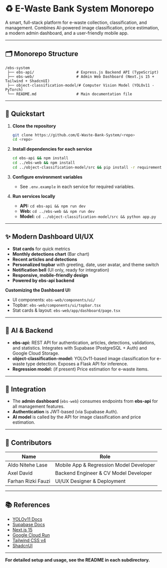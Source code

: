 # ♻️ E-Waste Bank System Monorepo

A smart, full-stack platform for e-waste collection, classification, and management. Combines AI-powered image classification, price estimation, a modern admin dashboard, and a user-friendly mobile app.

---

## 🗂️ Monorepo Structure

```
/ebs-system
 ├── ebs-api/                   # Express.js Backend API (TypeScript)
 ├── ebs-web/                   # Admin Web Dashboard (Next.js 15 + Tailwind + ShadcnUI)
 ├── object-classification-model/# Computer Vision Model (YOLOv11 - PyTorch)
 └── README.md                  # Main documentation file
```

---

## 🚀 Quickstart

1. **Clone the repository**
   ```bash
   git clone https://github.com/E-Waste-Bank-System/<repo>
   cd <repo>
   ```

2. **Install dependencies for each service**
   ```bash
   cd ebs-api && npm install
   cd ../ebs-web && npm install
   cd ../object-classification-model/src && pip install -r requirements.txt
   ```

3. **Configure environment variables**
   - See `.env.example` in each service for required variables.

4. **Run services locally**
   - **API:** `cd ebs-api && npm run dev`
   - **Web:** `cd ../ebs-web && npm run dev`
   - **Model:** `cd ../object-classification-model/src && python app.py`

---

## ✨ Modern Dashboard UI/UX

- **Stat cards** for quick metrics
- **Monthly detections chart** (Bar chart)
- **Recent articles and detections**
- **Personalized topbar** with greeting, date, user avatar, and theme switch
- **Notification bell** (UI only, ready for integration)
- **Responsive, mobile-friendly design**
- **Powered by ebs-api backend**

**Customizing the Dashboard UI:**
- UI components: `ebs-web/components/ui/`
- Topbar: `ebs-web/components/ui/topbar.tsx`
- Stat cards & layout: `ebs-web/app/dashboard/page.tsx`

---

## 🧠 AI & Backend

- **ebs-api:** REST API for authentication, articles, detections, validations, and statistics. Integrates with Supabase (PostgreSQL + Auth) and Google Cloud Storage.
- **object-classification-model:** YOLOv11-based image classification for e-waste type detection. Exposes a Flask API for inference.
- **Regression model:** (if present) Price estimation for e-waste items.

---

## 🔗 Integration

- The **admin dashboard** (`ebs-web`) consumes endpoints from **ebs-api** for all management features.
- **Authentication** is JWT-based (via Supabase Auth).
- **AI model** is called by the API for image classification and price estimation.

---

<!-- ## 📸 Dashboard Screenshots

_Add screenshots of the dashboard and main features here_

--- -->

## 👥 Contributors

| Name                      | Role                                               |
|---------------------------|----------------------------------------------------|
| Aldo Nitehe Lase          | Mobile App & Regression Model Developer            |
| Axel David                | Backend Engineer & CV Model Developer              |
| Farhan Rizki Fauzi        | UI/UX Designer & Deployment                        |

---

## 📚 References

- [YOLOv11 Docs](https://docs.ultralytics.com/)
- [Supabase Docs](https://supabase.com/docs)
- [Next.js 15](https://nextjs.org/)
- [Google Cloud Run](https://cloud.google.com/run)
- [Tailwind CSS v4](https://tailwindcss.com/)
- [ShadcnUI](https://ui.shadcn.com/)

---

**For detailed setup and usage, see the README in each subdirectory.**
